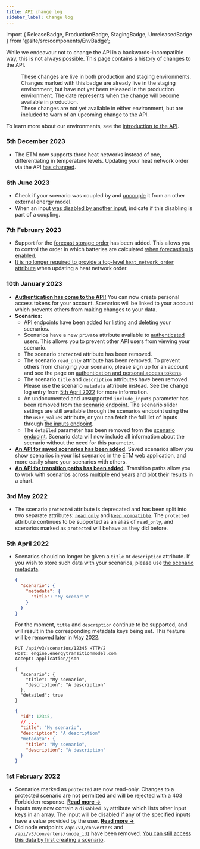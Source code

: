 ```yaml
---
title: API change log
sidebar_label: Change log
---
```


import { ReleaseBadge, ProductionBadge, StagingBadge, UnreleasedBadge } from '@site/src/components/EnvBadge';

While we endeavour not to change the API in a backwards-incompatible way, this is not always possible. This page contains a history of changes to the API.

<dl>
  <dt><ProductionBadge nolink /></dt>
  <dd>
    These changes are live in both production and staging environments.
  </dd>

  <dt style={{ marginTop: '1rem' }}><StagingBadge nolink /></dt>
  <dd>
    Changes marked with this badge are already live in the staging environment, but have not yet been released in the production environment. The date represents when the change will become available in production.
  </dd>


  <dt style={{ marginTop: '1rem' }}><UnreleasedBadge nolink /></dt>
  <dd>
    These changes are not yet available in either environment, but are included to warn of an upcoming change to the API.
  </dd>
</dl>

To learn more about our environments, see the [introduction to the API](intro.md#environments).

### 5th December 2023 <ReleaseBadge name="2023.12" />
* The ETM now supports three heat networks instead of one, differentiating in temperature levels. Updating your heat network order via the API [has changed](heat-network-order.md).

### 6th June 2023 <ReleaseBadge name="2023.06" />

* Check if your scenario was coupled by and [uncouple](scenarios.md#scenario-couplings) it from an other external energy model.
* When an input [was disabled by another input](inputs.md#mutually-exclusive-inputs), indicate if this disabling is part of a coupling.

### 7th February 2023 <ReleaseBadge name="2023.02" />

* Support for the [forecast storage order](forecast-storage-order.md) has been added. This allows you to control the order in which batteries are calculated [when forecasting is enabled](../main/battery-forecasting.md).
* [It is no longer required to provide a top-level `heat_network_order` attribute](heat-network-order.md#optional-top-level-key) when updating a heat network order.

### 10th January 2023 <ReleaseBadge name="2023.01" />

* [**Authentication has come to the API!**](authentication.md) You can now create personal access tokens for your account. Scenarios will be linked to your account which prevents others from making changes to your data.
* **Scenarios:**
  * API endpoints have been added for [listing](scenarios.md#listing-your-scenarios) and [deleting](scenarios.md#deleting-your-scenarios) your scenarios.
  * Scenarios have a new `private` attribute available to [authenticated](authentication.md) users. This allows you to prevent other API users from viewing your scenario.
  * The scenario `protected` attribute has been removed.
  * The scenario `read_only` attribute has been removed. To prevent others from changing your scenario, please sign up for an account and see the page on [authentication and personal access tokens](authentication.md).
  * The scenario `title` and `description` attributes have been removed. Please use the scenario `metadata` attribute instead. See the change log entry from [5th April 2022](#5th-april-2022-) for more information.
  * An undocumented and unsupported `include_inputs` parameter has been removed from the [scenario endpoint](scenarios.md#get-information-about-a-scenario). The scenario slider settings are still available through the scenarios endpoint using the the `user_values` attribute, or you can fetch the full list of inputs through [the inputs endpoint](inputs.md).
  * The `detailed` parameter has been removed from the [scenario endpoint](scenarios.md#get-information-about-a-scenario). Scenario data will now include all information about the scenario without the need for this parameter.
* [**An API for saved scenarios has been added**](saved-scenarios.md). Saved scenarios allow you show scenarios in your list scenarios in the ETM web application, and more easily share your scenarios with others.
* [**An API for transition paths has been added**](transition-paths.md). Transition paths allow you to work with scenarios across multiple end years and plot their results in a chart.

### 3rd May 2022 <ReleaseBadge name="2022.05" />

* The scenario `protected` attribute is deprecated and has been split into two separate attributes: [`read_only`](scenarios#read-only-scenarios) and [`keep_compatible`](scenarios.md#forward-compatibility). The `protected` attribute continues to be supported as an alias of `read_only`, and scenarios marked as `protected` will behave as they did before.

### 5th April 2022 <ReleaseBadge name="2022.04" />

* Scenarios should no longer be given a `title` or `description` attribute. If you wish to store such data with your scenarios, please use [the scenario metadata](scenarios.md#metadata).

  ```json
  {
    "scenario": {
      "metadata": {
        "title": "My scenario"
      }
    }
  }
  ```

  For the moment, `title` and `description` continue to be supported, and will result in the corresponding metadata keys being set. This feature will be removed later in May 2022.

  ```http title="Example request"
  PUT /api/v3/scenarios/12345 HTTP/2
  Host: engine.energytransitionmodel.com
  Accept: application/json

  {
    "scenario": {
      "title": "My scenario",
      "description": "A description"
    },
    "detailed": true
  }
  ```

  ```json title="Example response"
  {
    "id": 12345,
    // ...
    "title": "My scenario",
    "description": "A description"
    "metadata": {
      "title": "My scenario",
      "description": "A description"
    }
  }
  ```

### 1st February 2022 <ReleaseBadge name="2022.02" />

* Scenarios marked as `protected` are now read-only. Changes to a protected scenario are not permitted and will be rejected with a 403 Forbidden response. [**Read more →**](scenarios.md#protected-scenarios)
* Inputs may now contain a `disabled_by` attribute which lists other input keys in an array. The input will be disabled if any of the specified inputs have a value provided by the user. [**Read more →**](inputs.md#mutually-exclusive-inputs)
* Old node endpoints `/api/v3/converters` and `/api/v3/converters/{node_id}` have been removed. [You can still access this data by first creating a scenario](nodes.md).
